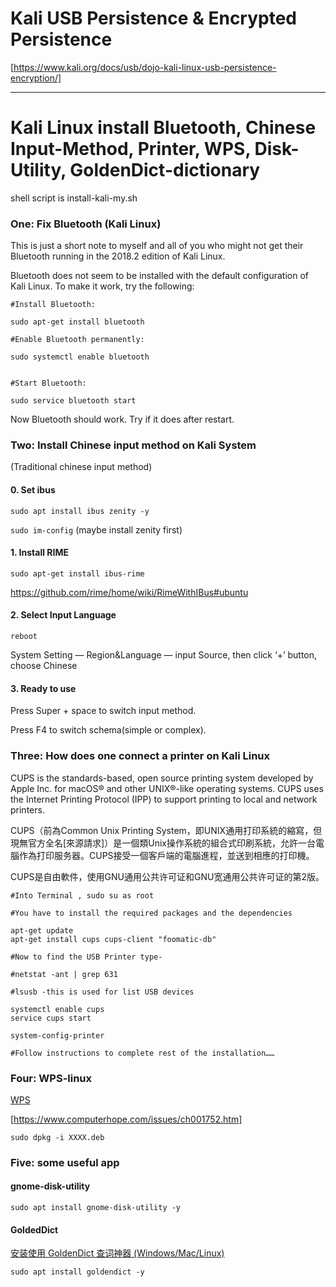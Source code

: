 # Kali USB Persistence & Encrypted Persistence

[https://www.kali.org/docs/usb/dojo-kali-linux-usb-persistence-encryption/]



---
# Kali Linux install Bluetooth, Chinese Input-Method, Printer, WPS, Disk-Utility, GoldenDict-dictionary


shell script is install-kali-my.sh


### One:   Fix Bluetooth (Kali Linux)

    
This is just a short note to myself and all of you who might not get their Bluetooth running in the 2018.2 edition of Kali Linux.

Bluetooth does not seem to be installed with the default configuration of Kali Linux. To make it work, try the following:

```shell
#Install Bluetooth:

sudo apt-get install bluetooth

#Enable Bluetooth permanently:

sudo systemctl enable bluetooth


#Start Bluetooth:

sudo service bluetooth start
```

Now Bluetooth should work. Try if it does after restart.





### Two:  Install Chinese input method on Kali System


(Traditional chinese input method)


#### 0. Set ibus

`sudo apt install ibus zenity -y`

`sudo im-config`  (maybe install zenity first)

#### 1. Install RIME

`sudo apt-get install ibus-rime`

https://github.com/rime/home/wiki/RimeWithIBus#ubuntu


#### 2. Select Input Language

`reboot` 

System Setting — Region&Language — input Source, then click ‘+’ button, choose Chinese


#### 3. Ready to use

Press Super + space to switch input method.

Press F4 to switch schema(simple or complex).




### Three: How does one connect a printer on Kali Linux


CUPS is the standards-based, open source printing system developed by Apple Inc. for macOS® and other UNIX®-like operating systems. CUPS uses the Internet Printing Protocol (IPP) to support printing to local and network printers.

CUPS（前為Common Unix Printing System，即UNIX通用打印系統的縮寫，但現無官方全名[來源請求]）是一個類Unix操作系統的組合式印刷系統，允許一台電腦作為打印服务器。CUPS接受一個客戶端的電腦進程，並送到相應的打印機。

CUPS是自由軟件，使用GNU通用公共许可证和GNU宽通用公共许可证的第2版。 


```shell
#Into Terminal , sudo su as root

#You have to install the required packages and the dependencies 

apt-get update
apt-get install cups cups-client "foomatic-db"

#Now to find the USB Printer type-

#netstat -ant | grep 631

#lsusb -this is used for list USB devices

systemctl enable cups
service cups start

system-config-printer

#Follow instructions to complete rest of the installation……
```



### Four: WPS-linux


[WPS](linux.wps.com)

[https://www.computerhope.com/issues/ch001752.htm]

`sudo dpkg -i XXXX.deb`



### Five: some useful app


####  gnome-disk-utility

`sudo apt install gnome-disk-utility -y`


#### GoldedDict

[安装使用 GoldenDict 查词神器 (Windows/Mac/Linux)](https://www.jianshu.com/p/b6b2c1d78d7c)

`sudo apt install goldendict -y`





